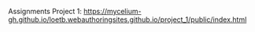 Assignments
Project 1: https://mycelium-gh.github.io/loetb.webauthoringsites.github.io/project_1/public/index.html
